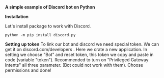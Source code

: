 **A simple example of Discord bot on Python**

**Installation** 

Let's install package to work with Discord.

```python -m pip install discord.py```

**Setting up token**
To link our bot and discord we need special token. We can get it on discord.com/developers . Here we crate a new application. In setting we choose "Bot" and reset token, this token we copy and paste in code (variable "token").
Recommended to turn on "Privileged Gateway Intents" all three parameter. (Bot could not work with them). Choose permissions and done!
